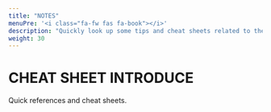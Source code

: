 ```yaml
---
title: "NOTES"
menuPre: '<i class="fa-fw fas fa-book"></i>'
description: "Quickly look up some tips and cheat sheets related to the knowledge."
weight: 30
---
```


# CHEAT SHEET INTRODUCE
Quick references and cheat sheets.
